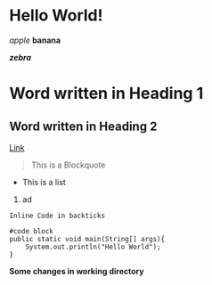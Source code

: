 # Hello World!

_apple_ 
__banana__ 

___zebra___



# Word written in Heading 1

## Word written in Heading 2

[Link](https://www.google.com/)

> This is a Blockquote

* This is a list

1. ad

`Inline Code in backticks`

```
#code block
public static void main(String[] args){
    System.out.println("Hello World");
}
```
**Some changes in working directory**